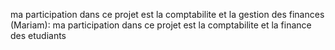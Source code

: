  ma participation dans ce projet est la comptabilite et la gestion des finances
(Mariam): ma participation dans ce projet est la comptabilite et la finance des etudiants
